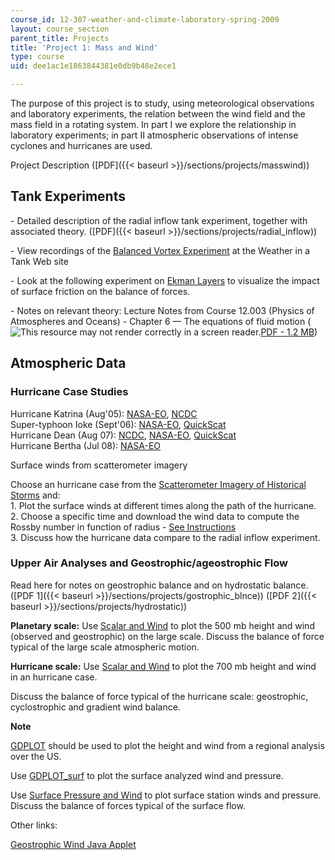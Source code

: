 ```yaml
---
course_id: 12-307-weather-and-climate-laboratory-spring-2009
layout: course_section
parent_title: Projects
title: 'Project 1: Mass and Wind'
type: course
uid: dee1ac1e1863844381e0db9b48e2ece1

---
```


The purpose of this project is to study, using meteorological observations and laboratory experiments, the relation between the wind field and the mass field in a rotating system. In part I we explore the relationship in laboratory experiments; in part II atmospheric observations of intense cyclones and hurricanes are used.

Project Description ([PDF]({{< baseurl >}}/sections/projects/masswind))

Tank Experiments
----------------

\- Detailed description of the radial inflow tank experiment, together with associated theory. ([PDF]({{< baseurl >}}/sections/projects/radial_inflow))

\- View recordings of the [Balanced Vortex Experiment](http://paoc.mit.edu/labguide/balmo.html) at the Weather in a Tank Web site

\- Look at the following experiment on [Ekman Layers](http://paoc.mit.edu/labguide/ekman.html) to visualize the impact of surface friction on the balance of forces.

\- Notes on relevant theory: Lecture Notes from Course 12.003 (Physics of Atmospheres and Oceans) - Chapter 6 — The equations of fluid motion (![This resource may not render correctly in a screen reader.](/images/inacessible.gif)[PDF - 1.2 MB](http://paoc.mit.edu/labweb/notes/chap6.pdf))

Atmospheric Data
----------------

### Hurricane Case Studies

Hurricane Katrina (Aug'05): [NASA-EO](http://earthobservatory.nasa.gov/NaturalHazards/view.php?id=15399
), [NCDC](https://www.ncdc.noaa.gov/sotc/tropical-cyclones/200508)  
Super-typhoon Ioke (Sept'06): [NASA-EO](http://earthobservatory.nasa.gov/IOTD/view.php?id=6914
), [QuickScat](http://cersat.ifremer.fr/data/products/cal-val/quikscat/quickscat-winds)  
Hurricane Dean (Aug 07): [NCDC](https://www.ncdc.noaa.gov/sotc/tropical-cyclones/200708), [NASA-EO](http://earthobservatory.nasa.gov/NaturalHazards/view.php?id=18889
), [QuickScat](http://cersat.ifremer.fr/data/products/cal-val/quikscat/quickscat-winds)  
Hurricane Bertha (Jul 08): [NASA-EO](http://earthobservatory.nasa.gov/NaturalHazards/view.php?id=20209
)

Surface winds from scatterometer imagery

Choose an hurricane case from the [Scatterometer Imagery of Historical Storms](http://www.remss.com/) and:  
1\. Plot the surface winds at different times along the path of the hurricane.  
2\. Choose a specific time and download the wind data to compute the Rossby number in function of radius - [See Instructions](http://weatherclimatelab.mit.edu/scatterometer-instructions)  
3\. Discuss how the hurricane data compare to the radial inflow experiment.

### Upper Air Analyses and Geostrophic/ageostrophic Flow

Read here for notes on geostrophic balance and on hydrostatic balance. ([PDF 1]({{< baseurl >}}/sections/projects/gostrophic_blnce)) ([PDF 2]({{< baseurl >}}/sections/projects/hydrostatic))

**Planetary scale:** Use [Scalar and Wind](http://paoc.mit.edu/synoptic/custom/anyscalarwind.asp) to plot the 500 mb height and wind (observed and geostrophic) on the large scale. Discuss the balance of force typical of the large scale atmospheric motion.

**Hurricane scale:** Use [Scalar and Wind](http://paoc.mit.edu/synoptic/custom/anyscalarwind.asp) to plot the 700 mb height and wind in an hurricane case.

Discuss the balance of force typical of the hurricane scale: geostrophic, cyclostrophic and gradient wind balance.

**Note**

[GDPLOT](http://paoc.mit.edu/synoptic/custom/gdplot.asp) should be used to plot the height and wind from a regional analysis over the US.

Use [GDPLOT\_surf](http://paoc.mit.edu/synoptic/custom/gdplot_surf.asp) to plot the surface analyzed wind and pressure.

Use [Surface Pressure and Wind](http://paoc.mit.edu/synoptic/custom/surfacepress.asp) to plot surface station winds and pressure. Discuss the balance of forces typical of the surface flow.

Other links:

[Geostrophic Wind Java Applet](http://eesc.ldeo.columbia.edu/courses/ees/climate/labs/atm/forces/forces.html)